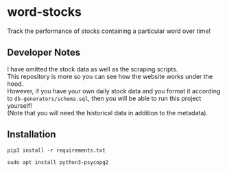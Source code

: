 # word-stocks

Track the performance of stocks containing a particular word over time!


## Developer Notes

I have omitted the stock data as well as the scraping scripts.    
This repository is more so you can see how the website works under the hood.    
However, if you have your own daily stock data and you format it according to `db-generators/schema.sql`, then you will be able to run this project yourself!    
(Note that you will need the historical data in addition to the metadata).

## Installation

```
pip3 install -r requirements.txt

sudo apt install python3-psycopg2
```
